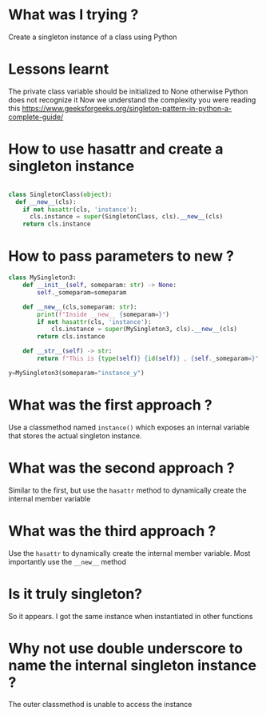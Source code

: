 # What was I trying ?
Create a singleton instance of a class using Python

# Lessons learnt
The private class variable should be initialized to None otherwise Python does not recognize it
Now we understand the complexity
you were reading this
https://www.geeksforgeeks.org/singleton-pattern-in-python-a-complete-guide/

# How to use hasattr and create a singleton instance

```python

class SingletonClass(object):
  def __new__(cls):
    if not hasattr(cls, 'instance'):
      cls.instance = super(SingletonClass, cls).__new__(cls)
    return cls.instance

```

# How to pass parameters to __new__ ?

```python
class MySingleton3:
    def __init__(self, someparam: str) -> None:
        self._someparam=someparam

    def __new__(cls,someparam: str):
        print(f"Inside __new__ {someparam=}")
        if not hasattr(cls, 'instance'):
            cls.instance = super(MySingleton3, cls).__new__(cls)
        return cls.instance

    def __str__(self) -> str:
        return f"This is {type(self)} {id(self)} , {self._someparam=}"

```
```python
y=MySingleton3(someparam="instance_y")
```


# What was the first approach ?
Use a classmethod named `instance()` which exposes an internal variable that stores the actual singleton instance.

# What was the second approach ?
Similar to the first, but use the `hasattr` method to dynamically create the internal member variable

# What was the third approach ?
Use the `hasattr` to dynamically create the internal member variable. Most importantly use the `__new__` method

# Is it truly singleton?
So it appears. I got the same instance when instantiated in other functions

# Why not use double underscore to name the internal singleton instance ?
The outer classmethod is unable to access the instance
